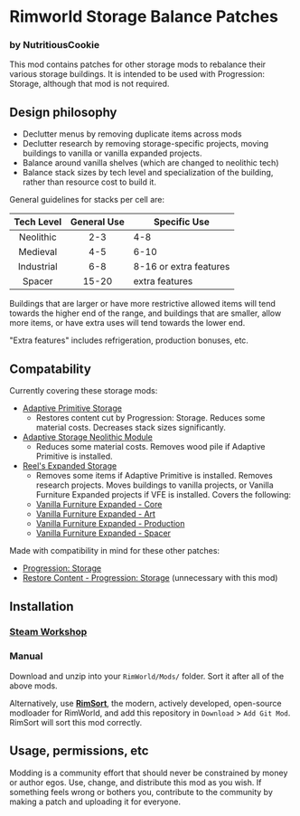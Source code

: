 # Rimworld Storage Balance Patches
### by NutritiousCookie

This mod contains patches for other storage mods to rebalance their various storage buildings. It is intended to be used with Progression: Storage, although that mod is not required.

## Design philosophy

- Declutter menus by removing duplicate items across mods
- Declutter research by removing storage-specific projects, moving buildings to vanilla or vanilla expanded projects.
- Balance around vanilla shelves (which are changed to neolithic tech)
- Balance stack sizes by tech level and specialization of the building, rather than resource cost to build it.

General guidelines for stacks per cell are:

| Tech Level | General Use | Specific Use           |
|:----------:|:-----------:|------------------------|
| Neolithic  | 2-3         | 4-8                    |
| Medieval   | 4-5         | 6-10                   |
| Industrial | 6-8         | 8-16 or extra features |
| Spacer     | 15-20       | extra features         |

Buildings that are larger or have more restrictive allowed items will tend towards the higher end of the range, and buildings that are smaller, allow more items, or have extra uses will tend towards the lower end.

"Extra features" includes refrigeration, production bonuses, etc.

## Compatability

Currently covering these storage mods:
- [Adaptive Primitive Storage](https://steamcommunity.com/sharedfiles/filedetails/?id=3400037215)
  - Restores content cut by Progression: Storage. Reduces some material costs. Decreases stack sizes significantly.
- [Adaptive Storage Neolithic Module](https://steamcommunity.com/sharedfiles/filedetails/?id=3033901895)
  - Reduces some material costs. Removes wood pile if Adaptive Primitive is installed.
- [Reel's Expanded Storage](https://steamcommunity.com/sharedfiles/filedetails/?id=3237638097)
  - Removes some items if Adaptive Primitive is installed. Removes research projects. Moves buildings to vanilla projects, or Vanilla Furniture Expanded projects if VFE is installed. Covers the following:
  - [Vanilla Furniture Expanded - Core](https://steamcommunity.com/sharedfiles/filedetails/?id=1718190143)
  - [Vanilla Furniture Expanded - Art](https://steamcommunity.com/sharedfiles/filedetails/?id=1968134023)
  - [Vanilla Furniture Expanded - Production](https://steamcommunity.com/sharedfiles/filedetails/?id=1880253632)
  - [Vanilla Furniture Expanded - Spacer](https://steamcommunity.com/sharedfiles/filedetails/?id=2028381079)

Made with compatibility in mind for these other patches:
- [Progression: Storage](https://steamcommunity.com/sharedfiles/filedetails/?id=3292746186)
- [Restore Content - Progression: Storage](https://steamcommunity.com/sharedfiles/filedetails/?id=3417113151) (unnecessary with this mod)

## Installation

### [Steam Workshop](https://steamcommunity.com/sharedfiles/filedetails/?id=3566687115)

### Manual

Download and unzip into your `RimWorld/Mods/` folder. Sort it after all of the above mods.

Alternatively, use **[RimSort](https://github.com/RimSort/RimSort)**, the modern, actively developed, open-source modloader for RimWorld, and add this repository in `Download` > `Add Git Mod`. RimSort will sort this mod correctly.

## Usage, permissions, etc

Modding is a community effort that should never be constrained by money or author egos. Use, change, and distribute this mod as you wish. If something feels wrong or bothers you, contribute to the community by making a patch and uploading it for everyone.